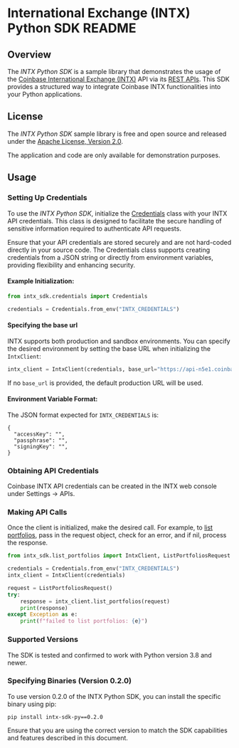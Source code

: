 # International Exchange (INTX) Python SDK README

## Overview

The *INTX Python SDK* is a sample library that demonstrates the usage of the [Coinbase International Exchange (INTX)](https://international.coinbase.com/) API via its [REST APIs](https://docs.cdp.coinbase.com/intx/reference). This SDK provides a structured way to integrate Coinbase INTX functionalities into your Python applications.

## License

The *INTX Python SDK* sample library is free and open source and released under the [Apache License, Version 2.0](LICENSE).

The application and code are only available for demonstration purposes.

## Usage

### Setting Up Credentials

To use the *INTX Python SDK*, initialize the [Credentials](intx_sdk/credentials.py) class with your INTX API credentials. This class is designed to facilitate the secure handling of sensitive information required to authenticate API requests.

Ensure that your API credentials are stored securely and are not hard-coded directly in your source code. The Credentials class supports creating credentials from a JSON string or directly from environment variables, providing flexibility and enhancing security.

#### Example Initialization:

```python
from intx_sdk.credentials import Credentials

credentials = Credentials.from_env("INTX_CREDENTIALS")
```

#### Specifying the base url
INTX supports both production and sandbox environments. You can specify the desired environment by setting the base URL when initializing the `IntxClient`:
```python
intx_client = IntxClient(credentials, base_url="https://api-n5e1.coinbase.com/api/v1")
```
If no `base_url` is provided, the default production URL will be used.

#### Environment Variable Format: 

The JSON format expected for `INTX_CREDENTIALS` is:

```
{
  "accessKey": "",
  "passphrase": "",
  "signingKey": "",
}
```

### Obtaining API Credentials 

Coinbase INTX API credentials can be created in the INTX web console under Settings -> APIs. 

### Making API Calls
Once the client is initialized, make the desired call. For example, to [list portfolios](intx_sdk/list_portfolios.py),
pass in the request object, check for an error, and if nil, process the response.

```python
from intx_sdk.list_portfolios import IntxClient, ListPortfoliosRequest

credentials = Credentials.from_env("INTX_CREDENTIALS")
intx_client = IntxClient(credentials)

request = ListPortfoliosRequest()
try:
    response = intx_client.list_portfolios(request)
    print(response)
except Exception as e:
    print(f"failed to list portfolios: {e}")
```

### Supported Versions
The SDK is tested and confirmed to work with Python version 3.8 and newer.

### Specifying Binaries (Version 0.2.0)
To use version 0.2.0 of the INTX Python SDK, you can install the specific binary using pip:
```
pip install intx-sdk-py==0.2.0
```
Ensure that you are using the correct version to match the SDK capabilities and features described in this document.

